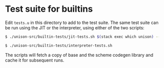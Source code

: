 # Test suite for builtins

Edit `tests.u` in this directory to add to the test suite. The same test suite can be run using the JIT or the interpreter, using either of the two scripts:

```bash
$ ./unison-src/builtin-tests/jit-tests.sh $(stack exec which unison) --runtime-path <path>
```

```bash
$ ./unison-src/builtin-tests/interpreter-tests.sh
```

The scripts will fetch a copy of base and the scheme codegen library and cache it for subsequent runs.
